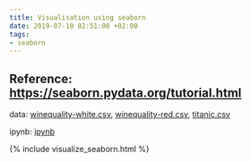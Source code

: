 ```yaml
---
title: Visualisation using seaborn
date: 2019-07-10 02:51:00 +02:00
tags:
- seaborn
---
```


## Reference: https://seaborn.pydata.org/tutorial.html

data: [winequality-white.csv](/uploads/winequality-white.csv), [winequality-red.csv](/uploads/winequality-red.csv), [titanic.csv](/uploads/titanic-3e6feb.csv)

ipynb: [ipynb](https://github.com/gowthamsharma/myblog_finpy.org/blob/gh-pages/uploads/visualize_seaborn.ipynb)

{% include visualize_seaborn.html %}